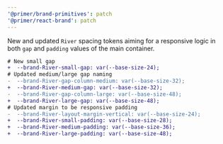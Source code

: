 ```yaml
---
'@primer/brand-primitives': patch
'@primer/react-brand': patch
---
```


New and updated `River` spacing tokens aiming for a responsive logic in both `gap` and `padding` values of the main container.

```diff
# New small gap
+  --brand-River-small-gap: var(--base-size-24);
# Updated medium/large gap naming
-  --brand-River-gap-column-medium: var(--base-size-32);
+  --brand-River-medium-gap: var(--base-size-32);
-  --brand-River-gap-column-large: var(--base-size-48);
+  --brand-River-large-gap: var(--base-size-48);
# Updated margin to be responsive padding
-  --brand-River-layout-margin-vertical: var(--base-size-24);
+  --brand-River-small-padding: var(--base-size-28);
+  --brand-River-medium-padding: var(--base-size-36);
+  --brand-River-large-padding: var(--base-size-48);
```
